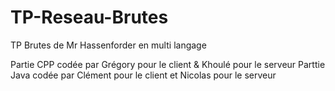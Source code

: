 TP-Reseau-Brutes
================

TP Brutes de Mr Hassenforder en multi langage

Partie CPP codée par Grégory pour le client & Khoulé pour le serveur
Parttie Java codée par Clément pour le client et Nicolas pour le serveur
